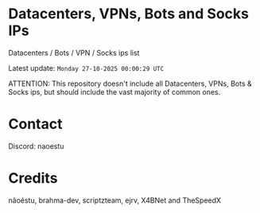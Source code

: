 # Datacenters, VPNs, Bots and Socks IPs
 
Datacenters / Bots / VPN / Socks ips list

Latest update: `Monday 27-10-2025 00:00:29 UTC` 

ATTENTION: This repository doesn't include all Datacenters, VPNs, Bots & Socks ips, 
but should include the vast majority of common ones.

# Contact
Discord: naoestu

# Credits
nãoéstu, brahma-dev, scriptzteam, ejrv, X4BNet and TheSpeedX
